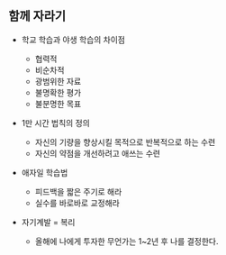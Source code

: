 ## 함께 자라기

- 학교 학습과 야생 학습의 차이점

  - 협력적
  - 비순차적
  - 광범위한 자료
  - 불명확한 평가
  - 불분명한 목표

- 1만 시간 법칙의 정의

  - 자신의 기량을 향상시킬 목적으로 반복적으로 하는 수련
  - 자신의 약점을 개선하려고 애쓰는 수련

- 애자일 학습법

  - 피드백을 짧은 주기로 해라
  - 실수를 바로바로 교정해라

- 자기계발 = 복리
  - 올해에 나에게 투자한 무언가는 1~2년 후 나를 결정한다.
